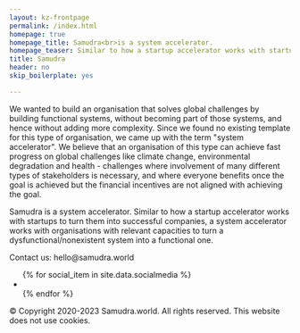 ```yaml
---
layout: kz-frontpage
permalink: /index.html
homepage: true
homepage_title: Samudra<br>is a system accelerator. 
homepage_teaser: Similar to how a startup accelerator works with startups to turn them into successful companies, a system accelerator works with organisations with relevant capacities to turn a dysfunctional/nonexistent system into a functional one. 
title: Samudra
header: no
skip_boilerplate: yes

---
```


We wanted to build an organisation that solves global challenges by building functional systems, without becoming part of those systems, and hence without adding more complexity. Since we found no existing template for this type of organisation, we came up with the term "system accelerator". We believe that an organisation of this type can achieve fast progress on global challenges like climate change, environmental degradation and health - challenges where involvement of many different types of stakeholders is necessary, and where everyone benefits once the goal is achieved but the financial incentives are not aligned with achieving the goal. 



<footer id="footer-content" class="bg-grau">
  <div id="footer">
  	<nav class="row">
      <section class="columns">
        <p>
          Samudra is a system accelerator. Similar to how a startup accelerator works with startups to turn them into successful companies, a system accelerator works with organisations with relevant capacities to turn a dysfunctional/nonexistent system into a functional one. 
        </p>
      </section>
    </nav>
  	<nav class="row">
      <section class="columns">
        <p>
         Contact us: hello@samudra.world
        </p>
      </section>
    </nav>
    <nav class="row">
      <section class="columns social-icons">
        <!-- div to centre icons -->
        <div>
          <ul class="inline-list">
            {% for social_item in site.data.socialmedia %}
            <li><a href="{{ social_item.url }}" target="_blank" class="{{ social_item.class }}"
                   title="{{ social_item.title }}"></a></li>
            {% endfor %}
          </ul>
        </div>
      </section>
    </nav>
    <nav class="row">
      <section class="columns">
        <p>
          &#169; Copyright 2020-2023 Samudra.world. All rights reserved. This website does not use cookies.
        </p>
      </section>
    </nav>
  </div>
</footer>

<script>
  // Ensure that all external links open in new tabs
  var links = document.links;
  for (var i = 0, linksLength = links.length; i < linksLength; i++) {
     if (links[i].hostname != window.location.hostname) {
         links[i].target = '_blank';
     }
  }
</script>

<script src="/assets/js/javascript.min.js"></script>
<script src="/assets/js/karina.js"></script>
